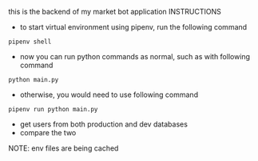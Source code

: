 this is the backend of my market bot application
INSTRUCTIONS

- to start virtual environment using pipenv, run the following command

```
pipenv shell
```

- now you can run python commands as normal, such as with following command

```
python main.py
```

- otherwise, you would need to use following command

```
pipenv run python main.py
```

- get users from both production and dev databases
- compare the two

NOTE: env files are being cached
